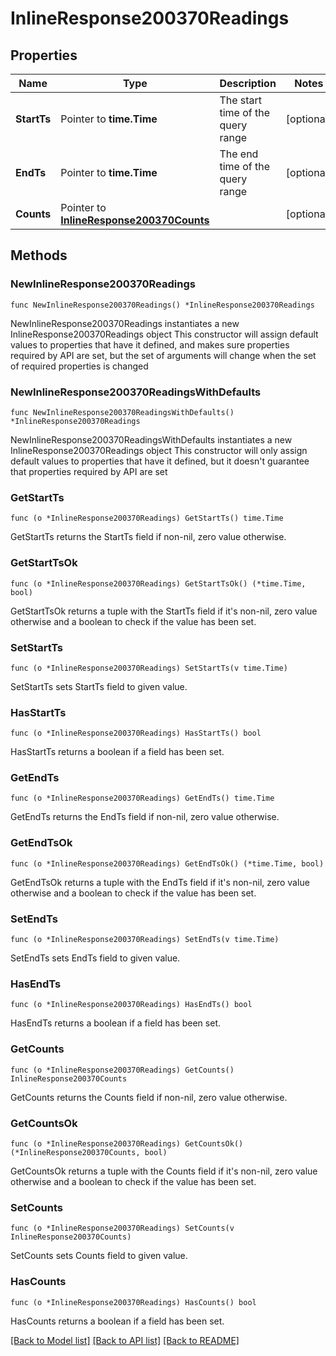 # InlineResponse200370Readings

## Properties

Name | Type | Description | Notes
------------ | ------------- | ------------- | -------------
**StartTs** | Pointer to **time.Time** | The start time of the query range | [optional] 
**EndTs** | Pointer to **time.Time** | The end time of the query range | [optional] 
**Counts** | Pointer to [**InlineResponse200370Counts**](InlineResponse200370Counts.md) |  | [optional] 

## Methods

### NewInlineResponse200370Readings

`func NewInlineResponse200370Readings() *InlineResponse200370Readings`

NewInlineResponse200370Readings instantiates a new InlineResponse200370Readings object
This constructor will assign default values to properties that have it defined,
and makes sure properties required by API are set, but the set of arguments
will change when the set of required properties is changed

### NewInlineResponse200370ReadingsWithDefaults

`func NewInlineResponse200370ReadingsWithDefaults() *InlineResponse200370Readings`

NewInlineResponse200370ReadingsWithDefaults instantiates a new InlineResponse200370Readings object
This constructor will only assign default values to properties that have it defined,
but it doesn't guarantee that properties required by API are set

### GetStartTs

`func (o *InlineResponse200370Readings) GetStartTs() time.Time`

GetStartTs returns the StartTs field if non-nil, zero value otherwise.

### GetStartTsOk

`func (o *InlineResponse200370Readings) GetStartTsOk() (*time.Time, bool)`

GetStartTsOk returns a tuple with the StartTs field if it's non-nil, zero value otherwise
and a boolean to check if the value has been set.

### SetStartTs

`func (o *InlineResponse200370Readings) SetStartTs(v time.Time)`

SetStartTs sets StartTs field to given value.

### HasStartTs

`func (o *InlineResponse200370Readings) HasStartTs() bool`

HasStartTs returns a boolean if a field has been set.

### GetEndTs

`func (o *InlineResponse200370Readings) GetEndTs() time.Time`

GetEndTs returns the EndTs field if non-nil, zero value otherwise.

### GetEndTsOk

`func (o *InlineResponse200370Readings) GetEndTsOk() (*time.Time, bool)`

GetEndTsOk returns a tuple with the EndTs field if it's non-nil, zero value otherwise
and a boolean to check if the value has been set.

### SetEndTs

`func (o *InlineResponse200370Readings) SetEndTs(v time.Time)`

SetEndTs sets EndTs field to given value.

### HasEndTs

`func (o *InlineResponse200370Readings) HasEndTs() bool`

HasEndTs returns a boolean if a field has been set.

### GetCounts

`func (o *InlineResponse200370Readings) GetCounts() InlineResponse200370Counts`

GetCounts returns the Counts field if non-nil, zero value otherwise.

### GetCountsOk

`func (o *InlineResponse200370Readings) GetCountsOk() (*InlineResponse200370Counts, bool)`

GetCountsOk returns a tuple with the Counts field if it's non-nil, zero value otherwise
and a boolean to check if the value has been set.

### SetCounts

`func (o *InlineResponse200370Readings) SetCounts(v InlineResponse200370Counts)`

SetCounts sets Counts field to given value.

### HasCounts

`func (o *InlineResponse200370Readings) HasCounts() bool`

HasCounts returns a boolean if a field has been set.


[[Back to Model list]](../README.md#documentation-for-models) [[Back to API list]](../README.md#documentation-for-api-endpoints) [[Back to README]](../README.md)


